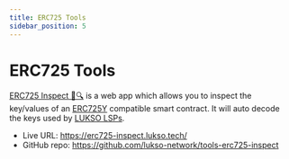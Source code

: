 ```yaml
---
title: ERC725 Tools
sidebar_position: 5
---
```


# ERC725 Tools

[ERC725 Inspect 📝🔍](https://erc725-inspect.lukso.tech/) is a web app which allows you to inspect the key/values of an [ERC725Y](https://github.com/ERC725Alliance/ERC725/blob/main/docs/ERC-725.md#erc725x) compatible smart contract. It will auto decode the keys used by [LUKSO LSPs](https://github.com/lukso-network/LIPs/tree/main/LSPs).

- Live URL: <https://erc725-inspect.lukso.tech/>
- GitHub repo: <https://github.com/lukso-network/tools-erc725-inspect>
